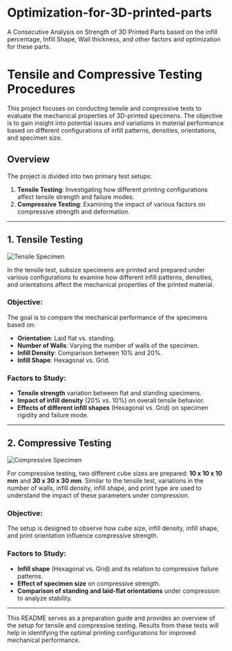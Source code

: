 # Optimization-for-3D-printed-parts
A Consecutive Analysis on Strength of 3D Printed Parts based on the infill percentage, Infill Shape, Wall thickness, and other factors and optimization for these parts. 
# Tensile and Compressive Testing Procedures

This project focuses on conducting tensile and compressive tests to evaluate the mechanical properties of 3D-printed specimens. The objective is to gain insight into potential issues and variations in material performance based on different configurations of infill patterns, densities, orientations, and specimen size.

## Overview

The project is divided into two primary test setups:

1. **Tensile Testing**: Investigating how different printing configurations affect tensile strength and failure modes.
2. **Compressive Testing**: Examining the impact of various factors on compressive strength and deformation.

---

## 1. Tensile Testing

![Tensile Specimen](https://github.com/TwistedMystery/Optimization-for-3D-printed-parts-/blob/main/Picture1.png)

In the tensile test, subsize specimens are printed and prepared under various configurations to examine how different infill patterns, densities, and orientations affect the mechanical properties of the printed material.

### Objective:
The goal is to compare the mechanical performance of the specimens based on:
- **Orientation**: Laid flat vs. standing.
- **Number of Walls**: Varying the number of walls of the specimen.
- **Infill Density**: Comparison between 10% and 20%.
- **Infill Shape**: Hexagonal vs. Grid.

### Factors to Study:
- **Tensile strength** variation between flat and standing specimens.
- **Impact of infill density** (20% vs. 10%) on overall tensile behavior.
- **Effects of different infill shapes** (Hexagonal vs. Grid) on specimen rigidity and failure mode.

---

## 2. Compressive Testing

![Compressive Specimen](https://github.com/TwistedMystery/Optimization-for-3D-printed-parts-/blob/main/Picture2.png)

For compressive testing, two different cube sizes are prepared: **10 x 10 x 10 mm** and **30 x 30 x 30 mm**. Similar to the tensile test, variations in the number of walls, infill density, infill shape, and print type are used to understand the impact of these parameters under compression.

### Objective:
The setup is designed to observe how cube size, infill density, infill shape, and print orientation influence compressive strength.

### Factors to Study:
- **Infill shape** (Hexagonal vs. Grid) and its relation to compressive failure patterns.
- **Effect of specimen size** on compressive strength.
- **Comparison of standing and laid-flat orientations** under compression to analyze stability.

---

This README serves as a preparation guide and provides an overview of the setup for tensile and compressive testing. Results from these tests will help in identifying the optimal printing configurations for improved mechanical performance.
